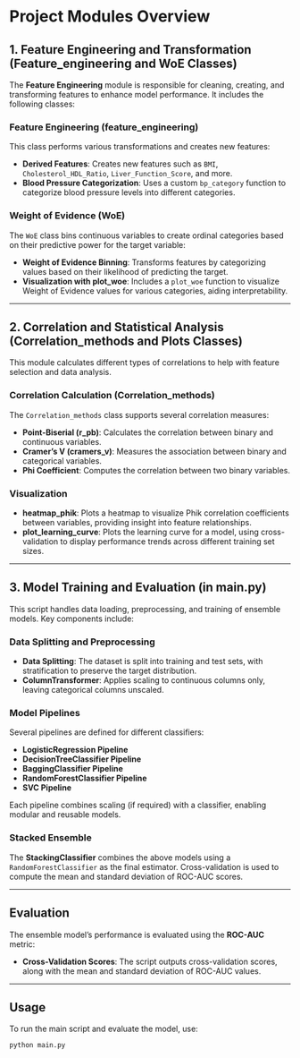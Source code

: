 # Project Modules Overview

## 1. Feature Engineering and Transformation (Feature_engineering and WoE Classes)

The **Feature Engineering** module is responsible for cleaning, creating, and transforming features to enhance model performance. It includes the following classes:

### Feature Engineering (feature_engineering)

This class performs various transformations and creates new features:

- **Derived Features**: Creates new features such as `BMI`, `Cholesterol_HDL_Ratio`, `Liver_Function_Score`, and more.
- **Blood Pressure Categorization**: Uses a custom `bp_category` function to categorize blood pressure levels into different categories.

### Weight of Evidence (WoE)

The `WoE` class bins continuous variables to create ordinal categories based on their predictive power for the target variable:

- **Weight of Evidence Binning**: Transforms features by categorizing values based on their likelihood of predicting the target.
- **Visualization with plot_woe**: Includes a `plot_woe` function to visualize Weight of Evidence values for various categories, aiding interpretability.

---

## 2. Correlation and Statistical Analysis (Correlation_methods and Plots Classes)

This module calculates different types of correlations to help with feature selection and data analysis.

### Correlation Calculation (Correlation_methods)

The `Correlation_methods` class supports several correlation measures:

- **Point-Biserial (r_pb)**: Calculates the correlation between binary and continuous variables.
- **Cramer’s V (cramers_v)**: Measures the association between binary and categorical variables.
- **Phi Coefficient**: Computes the correlation between two binary variables.

### Visualization

- **heatmap_phik**: Plots a heatmap to visualize Phik correlation coefficients between variables, providing insight into feature relationships.
- **plot_learning_curve**: Plots the learning curve for a model, using cross-validation to display performance trends across different training set sizes.

---

## 3. Model Training and Evaluation (in main.py)

This script handles data loading, preprocessing, and training of ensemble models. Key components include:

### Data Splitting and Preprocessing

- **Data Splitting**: The dataset is split into training and test sets, with stratification to preserve the target distribution.
- **ColumnTransformer**: Applies scaling to continuous columns only, leaving categorical columns unscaled.

### Model Pipelines

Several pipelines are defined for different classifiers:

- **LogisticRegression Pipeline**
- **DecisionTreeClassifier Pipeline**
- **BaggingClassifier Pipeline**
- **RandomForestClassifier Pipeline**
- **SVC Pipeline**

Each pipeline combines scaling (if required) with a classifier, enabling modular and reusable models.

### Stacked Ensemble

The **StackingClassifier** combines the above models using a `RandomForestClassifier` as the final estimator. Cross-validation is used to compute the mean and standard deviation of ROC-AUC scores.

---

## Evaluation

The ensemble model’s performance is evaluated using the **ROC-AUC** metric:

- **Cross-Validation Scores**: The script outputs cross-validation scores, along with the mean and standard deviation of ROC-AUC values.

---

## Usage

To run the main script and evaluate the model, use:

```bash
python main.py
